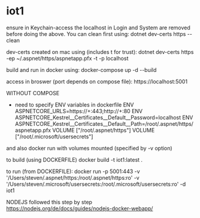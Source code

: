 # iot1

ensure in Keychain-access the localhost in Login and System are removed before doing the above. You can clean first using:
dotnet dev-certs https --clean

dev-certs created on mac using (includes t for trust):
dotnet dev-certs https -ep ~/.aspnet/https/aspnetapp.pfx -t -p localhost

build and run in docker using:
docker-compose up -d --build

access in broswer (port depends on compose file):
https://localhost:5001


WITHOUT COMPOSE
- need to specify ENV variables in dockerfile
ENV ASPNETCORE_URLS=https://+:443;http://+:80
ENV ASPNETCORE_Kestrel__Certificates__Default__Password=localhost
ENV ASPNETCORE_Kestrel__Certificates__Default__Path=/root/.aspnet/https/aspnetapp.pfx
VOLUME ["/root/.aspnet/https"]
VOLUME ["/root/.microsoft/usersecrets"]

and also docker run with volumes mounted (specified by -v option)

to build (using DOCKERFILE)
docker build -t iot1:latest .

to run (from DOCKERFILE):
docker run  -p 5001:443 -v '/Users/steven/.aspnet/https:/root/.aspnet/https:ro' -v '/Users/steven/.microsoft/usersecrets:/root/.microsoft/usersecrets:ro' -d iot1

NODEJS
followed this step by step
https://nodejs.org/de/docs/guides/nodejs-docker-webapp/

